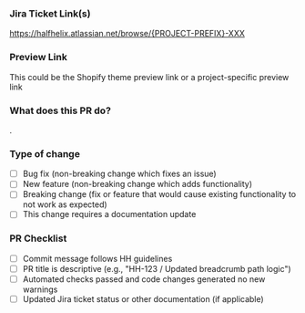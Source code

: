### Jira Ticket Link(s)

https://halfhelix.atlassian.net/browse/{PROJECT-PREFIX}-XXX

### Preview Link

This could be the Shopify theme preview link or a project-specific preview link

### What does this PR do?

.

### Type of change

- [ ] Bug fix (non-breaking change which fixes an issue)
- [ ] New feature (non-breaking change which adds functionality)
- [ ] Breaking change (fix or feature that would cause existing functionality to not work as expected)
- [ ] This change requires a documentation update

### PR Checklist

- [ ] Commit message follows HH guidelines
- [ ] PR title is descriptive (e.g., "HH-123 / Updated breadcrumb path logic")
- [ ] Automated checks passed and code changes generated no new warnings
- [ ] Updated Jira ticket status or other documentation (if applicable)
